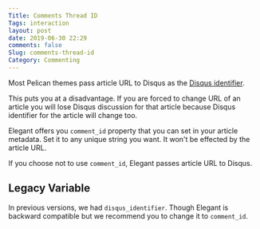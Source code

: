 ```yaml
---
Title: Comments Thread ID
Tags: interaction
layout: post
date: 2019-06-30 22:29
comments: false
Slug: comments-thread-id
Category: Commenting
---
```


Most Pelican themes pass article URL to Disqus as the [Disqus
identifier](http://help.disqus.com/customer/portal/articles/472098-javascript-configuration-variables#disqus_identifier).

This puts you at a disadvantage. If you are forced to change URL of an article
you will lose Disqus discussion for that article because Disqus identifier for
the article will change too.

Elegant offers you `comment_id` property that you can set in your
article metadata. Set it to any unique string you want. It won't be effected by
the article URL.

If you choose not to use `comment_id`, Elegant passes article URL to
Disqus.

## Legacy Variable

In previous versions, we had `disqus_identifier`. Though Elegant is backward compatible but we recommend you to change it to `comment_id`.
